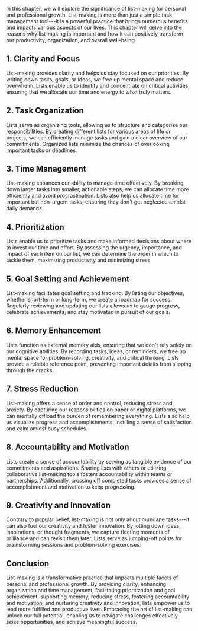 
In this chapter, we will explore the significance of list-making for personal and professional growth. List-making is more than just a simple task management tool---it is a powerful practice that brings numerous benefits and impacts various aspects of our lives. This chapter will delve into the reasons why list-making is important and how it can positively transform our productivity, organization, and overall well-being.

**1. Clarity and Focus**
------------------------

List-making provides clarity and helps us stay focused on our priorities. By writing down tasks, goals, or ideas, we free up mental space and reduce overwhelm. Lists enable us to identify and concentrate on critical activities, ensuring that we allocate our time and energy to what truly matters.

**2. Task Organization**
------------------------

Lists serve as organizing tools, allowing us to structure and categorize our responsibilities. By creating different lists for various areas of life or projects, we can efficiently manage tasks and gain a clear overview of our commitments. Organized lists minimize the chances of overlooking important tasks or deadlines.

**3. Time Management**
----------------------

List-making enhances our ability to manage time effectively. By breaking down larger tasks into smaller, actionable steps, we can allocate time more efficiently and avoid procrastination. Lists also help us allocate time for important but non-urgent tasks, ensuring they don't get neglected amidst daily demands.

**4. Prioritization**
---------------------

Lists enable us to prioritize tasks and make informed decisions about where to invest our time and effort. By assessing the urgency, importance, and impact of each item on our list, we can determine the order in which to tackle them, maximizing productivity and minimizing stress.

**5. Goal Setting and Achievement**
-----------------------------------

List-making facilitates goal setting and tracking. By listing our objectives, whether short-term or long-term, we create a roadmap for success. Regularly reviewing and updating our lists allows us to gauge progress, celebrate achievements, and stay motivated in pursuit of our goals.

**6. Memory Enhancement**
-------------------------

Lists function as external memory aids, ensuring that we don't rely solely on our cognitive abilities. By recording tasks, ideas, or reminders, we free up mental space for problem-solving, creativity, and critical thinking. Lists provide a reliable reference point, preventing important details from slipping through the cracks.

**7. Stress Reduction**
-----------------------

List-making offers a sense of order and control, reducing stress and anxiety. By capturing our responsibilities on paper or digital platforms, we can mentally offload the burden of remembering everything. Lists also help us visualize progress and accomplishments, instilling a sense of satisfaction and calm amidst busy schedules.

**8. Accountability and Motivation**
------------------------------------

Lists create a sense of accountability by serving as tangible evidence of our commitments and aspirations. Sharing lists with others or utilizing collaborative list-making tools fosters accountability within teams or partnerships. Additionally, crossing off completed tasks provides a sense of accomplishment and motivation to keep progressing.

**9. Creativity and Innovation**
--------------------------------

Contrary to popular belief, list-making is not only about mundane tasks---it can also fuel our creativity and foster innovation. By jotting down ideas, inspirations, or thought fragments, we capture fleeting moments of brilliance and can revisit them later. Lists serve as jumping-off points for brainstorming sessions and problem-solving exercises.

**Conclusion**
--------------

List-making is a transformative practice that impacts multiple facets of personal and professional growth. By providing clarity, enhancing organization and time management, facilitating prioritization and goal achievement, supporting memory, reducing stress, fostering accountability and motivation, and nurturing creativity and innovation, lists empower us to lead more fulfilled and productive lives. Embracing the art of list-making can unlock our full potential, enabling us to navigate challenges effectively, seize opportunities, and achieve meaningful success.
